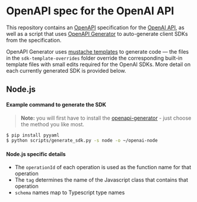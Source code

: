 # OpenAPI spec for the OpenAI API

This repository contains an [OpenAPI](https://www.openapis.org/) specification for the [OpenAI API](https://beta.openai.com/docs), as well as a script that uses [OpenAPI Generator](https://openapi-generator.tech/) to auto-generate client SDKs from the specification.

OpenAPI Generator uses [mustache templates](https://github.com/OpenAPITools/openapi-generator/tree/master/modules/openapi-generator/src/main/resources) to generate code — the files in the `sdk-template-overrides` folder override the corresponding built-in template files with small edits required for the OpenAI SDKs. More detail on each currently generated SDK is provided below.

## Node.js

#### Example command to generate the SDK

> **Note:** you will first have to install the [openapi-generator](https://github.com/OpenAPITools/openapi-generator) - just choose the method you like most.

```bash
$ pip install pyyaml
$ python scripts/generate_sdk.py -s node -o ~/openai-node
```

#### Node.js specific details

- The `operationId` of each operation is used as the function name for that operation
- The `tag` determines the name of the Javascript class that contains that operation
- `schema` names map to Typescript type names
